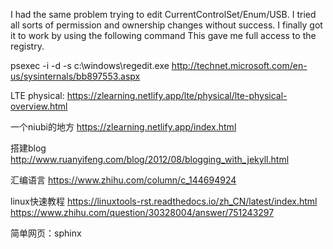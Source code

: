I had the same problem trying to edit CurrentControlSet/Enum/USB. 
I tried all sorts of permission and ownership changes without success. 
I finally got it to work by using the following command
This gave me full access to the registry.

psexec -i -d -s c:\windows\regedit.exe
http://technet.microsoft.com/en-us/sysinternals/bb897553.aspx

LTE physical:
https://zlearning.netlify.app/lte/physical/lte-physical-overview.html

一个niubi的地方
https://zlearning.netlify.app/index.html

搭建blog
http://www.ruanyifeng.com/blog/2012/08/blogging_with_jekyll.html

汇编语言
https://www.zhihu.com/column/c_144694924

linux快速教程
https://linuxtools-rst.readthedocs.io/zh_CN/latest/index.html
https://www.zhihu.com/question/30328004/answer/751243297

简单网页：sphinx
